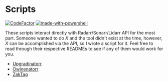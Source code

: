 # Scripts

[![CodeFactor](https://www.codefactor.io/repository/github/angrycuban13/just-a-bunch-of-starr-scripts/badge)](https://www.codefactor.io/repository/github/angrycuban13/just-a-bunch-of-starr-scripts) [![made-with-powershell](https://img.shields.io/badge/Made%20with-Powershell-1f425f.svg)](https://docs.microsoft.com/en-us/powershell/)

These scripts interact directly with Radarr/Sonarr/Lidarr API for the most part. Someone wanted to do *X* and the tool didn't exist at the time, however, *X* can be accomplished via the API, so I wrote a script for it. Feel free to read through their respective READMEs to see if any of them would work for you.

* [Upgradinatorr](https://github.com/angrycuban13/Just-A-Bunch-Of-Starr-Scripts/blob/main/Upgradinatorr/README.md)
* [Owinenatorr](https://github.com/angrycuban13/Just-A-Bunch-Of-Starr-Scripts/blob/main/Owinenatorr/README.md)
* [ZakTag](https://github.com/angrycuban13/Just-A-Bunch-Of-Starr-Scripts/blob/main/ZakTag/README.md)
